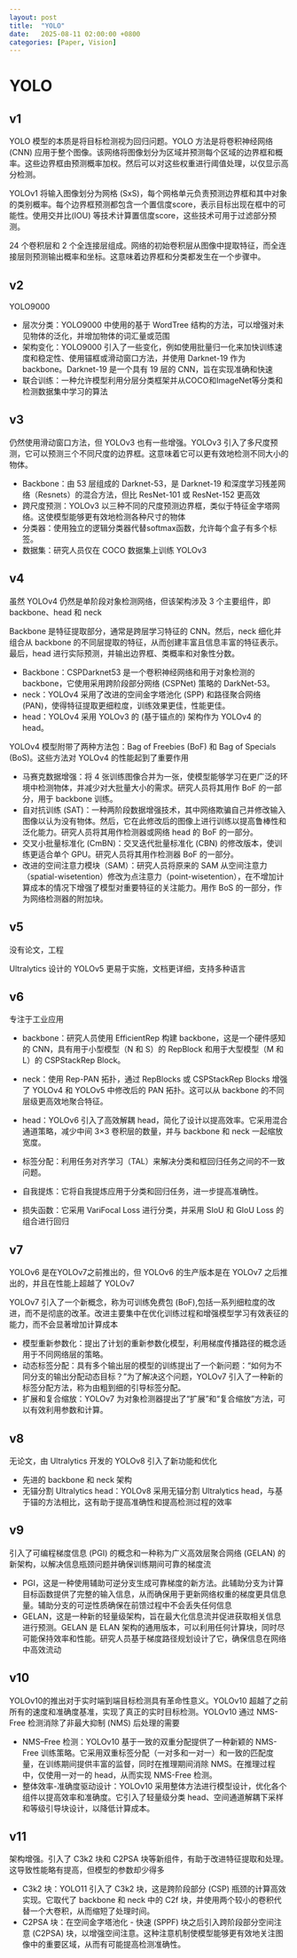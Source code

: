 ```yaml
---
layout: post
title:  "YOLO"
date:   2025-08-11 02:00:00 +0800
categories: [Paper, Vision]
---
```


# YOLO

## v1
YOLO 模型的本质是将目标检测视为回归问题。YOLO 方法是将卷积神经网络 (CNN) 应用于整个图像。该网络将图像划分为区域并预测每个区域的边界框和概率。这些边界框由预测概率加权。然后可以对这些权重进行阈值处理，以仅显示高分检测。

YOLOv1 将输入图像划分为网格 (SxS)，每个网格单元负责预测边界框和其中对象的类别概率。每个边界框预测都包含一个置信度score，表示目标出现在框中的可能性。使用交并比(IOU) 等技术计算置信度score，这些技术可用于过滤部分预测。

24 个卷积层和 2 个全连接层组成。网络的初始卷积层从图像中提取特征，而全连接层则预测输出概率和坐标。这意味着边界框和分类都发生在一个步骤中。

## v2
YOLO9000

- 层次分类：YOLO9000 中使用的基于 WordTree 结构的方法，可以增强对未见物体的泛化，并增加物体的词汇量或范围
- 架构变化：YOLO9000 引入了一些变化，例如使用批量归一化来加快训练速度和稳定性、使用锚框或滑动窗口方法，并使用 Darknet-19 作为 backbone。Darknet-19 是一个具有 19 层的 CNN，旨在实现准确和快速
- 联合训练：一种允许模型利用分层分类框架并从COCO和ImageNet等分类和检测数据集中学习的算法

## v3
仍然使用滑动窗口方法，但 YOLOv3 也有一些增强。YOLOv3 引入了多尺度预测，它可以预测三个不同尺度的边界框。这意味着它可以更有效地检测不同大小的物体。

- Backbone：由 53 层组成的 Darknet-53，是 Darknet-19 和深度学习残差网络（Resnets）的混合方法，但比 ResNet-101 或 ResNet-152 更高效
- 跨尺度预测：YOLOv3 以三种不同的尺度预测边界框，类似于特征金字塔网络。这使模型能够更有效地检测各种尺寸的物体
- 分类器：使用独立的逻辑分类器代替softmax函数，允许每个盒子有多个标签。
- 数据集：研究人员仅在 COCO 数据集上训练 YOLOv3

## v4
虽然 YOLOv4 仍然是单阶段对象检测网络，但该架构涉及 3 个主要组件，即 backbone、head 和 neck

Backbone 是特征提取部分，通常是跨层学习特征的 CNN。然后，neck 细化并组合从 backbone 的不同层提取的特征，从而创建丰富且信息丰富的特征表示。最后，head 进行实际预测，并输出边界框、类概率和对象性分数。

- Backbone：CSPDarknet53 是一个卷积神经网络和用于对象检测的 backbone，它使用采用跨阶段部分网络 (CSPNet) 策略的 DarkNet-53。
- neck：YOLOv4 采用了改进的空间金字塔池化 (SPP) 和路径聚合网络 (PAN)，使得特征提取更细粒度，训练效果更佳，性能更佳。
- head：YOLOv4 采用 YOLOv3 的 (基于锚点的) 架构作为 YOLOv4 的 head。

YOLOv4 模型附带了两种方法包：Bag of Freebies (BoF) 和 Bag of Specials (BoS)。这些方法对 YOLOv4 的性能起到了重要作用
- 马赛克数据增强：将 4 张训练图像合并为一张，使模型能够学习在更广泛的环境中检测物体，并减少对大批量大小的需求。研究人员将其用作 BoF 的一部分，用于 backbone 训练。
- 自对抗训练 (SAT)：一种两阶段数据增强技术，其中网络欺骗自己并修改输入图像以认为没有物体。然后，它在此修改后的图像上进行训练以提高鲁棒性和泛化能力。研究人员将其用作检测器或网络 head 的 BoF 的一部分。
- 交叉小批量标准化 (CmBN)：交叉迭代批量标准化 (CBN) 的修改版本，使训练更适合单个 GPU。研究人员将其用作检测器 BoF 的一部分。
- 改进的空间注意力模块（SAM）：研究人员将原来的 SAM 从空间注意力（spatial-wisetention）修改为点注意力（point-wisetention），在不增加计算成本的情况下增强了模型对重要特征的关注能力。用作 BoS 的一部分，作为网络检测器的附加块。

## v5
没有论文，工程

Ultralytics 设计的 YOLOv5 更易于实施，文档更详细，支持多种语言

## v6
专注于工业应用

- backbone：研究人员使用 EfficientRep 构建 backbone，这是一个硬件感知的 CNN，具有用于小型模型（N 和 S）的 RepBlock 和用于大型模型（M 和 L）的 CSPStackRep Block。
- neck：使用 Rep-PAN 拓扑，通过 RepBlocks 或 CSPStackRep Blocks 增强了 YOLOv4 和 YOLOv5 中修改后的 PAN 拓扑。这可以从 backbone 的不同层级更高效地聚合特征。
- head：YOLOv6 引入了高效解耦 head，简化了设计以提高效率。它采用混合通道策略，减少中间 3×3 卷积层的数量，并与 backbone 和 neck 一起缩放宽度。


- 标签分配：利用任务对齐学习（TAL）来解决分类和框回归任务之间的不一致问题。
- 自我提炼：它将自我提炼应用于分类和回归任务，进一步提高准确性。
- 损失函数：它采用 VariFocal Loss 进行分类，并采用 SIoU 和 GIoU Loss 的组合进行回归

## v7
YOLOv6 是在YOLOv7之前推出的，但 YOLOv6 的生产版本是在 YOLOv7 之后推出的，并且在性能上超越了 YOLOv7

YOLOv7 引入了一个新概念，称为可训练免费包 (BoF),包括一系列细粒度的改进，而不是彻底的改革。改进主要集中在优化训练过程和增强模型学习有效表征的能力，而不会显著增加计算成本

- 模型重新参数化：提​​出了计划的重新参数化模型，利用梯度传播路径的概念适用于不同网络层的策略。
- 动态标签分配：具有多个输出层的模型的训练提出了一个新问题：“如何为不同分支的输出分配动态目标？”为了解决这个问题，YOLOv7 引入了一种新的标签分配方法，称为由粗到细的引导标签分配。
- 扩展和复合缩放：YOLOv7 为对象检测器提出了“扩展”和“复合缩放”方法，可以有效利用参数和计算。

## v8
无论文，由 Ultralytics 开发的 YOLOv8 引入了新功能和优化

- 先进的 backbone 和 neck 架构
- 无锚分割 Ultralytics head：YOLOv8 采用无锚分割 Ultralytics head，与基于锚的方法相比，这有助于提高准确性和提高检测过程的效率

## v9
引入了可编程梯度信息 (PGI) 的概念和一种称为广义高效层聚合网络 (GELAN) 的新架构，以解决信息瓶颈问题并确保训练期间可靠的梯度流

- PGI，这是一种使用辅助可逆分支生成可靠梯度的新方法。此辅助分支为计算目标函数提供了完整的输入信息，从而确保用于更新网络权重的梯度更具信息量。辅助分支的可逆性质确保在前馈过程中不会丢失任何信息
- GELAN，这是一种新的轻量级架构，旨在最大化信息流并促进获取相关信息进行预测。GELAN 是 ELAN 架构的通用版本，可以利用任何计算块，同时尽可能保持效率和性能。研究人员基于梯度路径规划设计了它，确保信息在网络中高效流动

## v10
YOLOv10的推出对于实时端到端目标检测具有革命性意义。YOLOv10 超越了之前所有的速度和准确度基准，实现了真正的实时目标检测。YOLOv10 通过 NMS-Free 检测消除了非最大抑制 (NMS) 后处理的需要

- NMS–Free 检测：YOLOv10 基于一致的双重分配提供了一种新颖的 NMS-Free 训练策略。它采用双重标签分配（一对多和一对一）和一致的匹配度量，在训练期间提供丰富的监督，同时在推理期间消除 NMS。在推理过程中，仅使用一对一的 head，从而实现 NMS-Free 检测。
- 整体效率-准确度驱动设计：YOLOv10 采用整体方法进行模型设计，优化各个组件以提高效率和准确度。它引入了轻量级分类 head、空间通道解耦下采样和等级引导块设计，以降低计算成本。

## v11
架构增强。引入了 C3k2 块和 C2PSA 块等新组件，有助于改进特征提取和处理。这导致性能略有提高，但模型的参数却少得多

- C3k2 块：YOLO11 引入了 C3k2 块，这是跨阶段部分 (CSP) 瓶颈的计算高效实现。它取代了 backbone 和 neck 中的 C2f 块，并使用两个较小的卷积代替一个大卷积，从而缩短了处理时间。
- C2PSA 块：在空间金字塔池化 - 快速 (SPPF) 块之后引入跨阶段部分空间注意 (C2PSA) 块，以增强空间注意。这种注意机制使模型能够更有效地关注图像中的重要区域，从而有可能提高检测准确性。